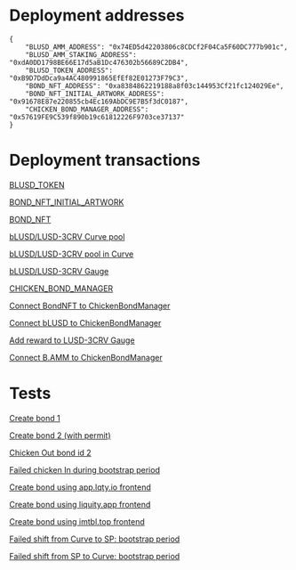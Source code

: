 # Deployment addresses

```
{
    "BLUSD_AMM_ADDRESS": "0x74ED5d42203806c8CDCf2F04Ca5F60DC777b901c",
    "BLUSD_AMM_STAKING_ADDRESS": "0xdA0DD1798BE66E17d5aB1Dc476302b56689C2DB4",
    "BLUSD_TOKEN_ADDRESS": "0xB9D7DdDca9a4AC480991865EfEf82E01273F79C3",
    "BOND_NFT_ADDRESS": "0xa8384862219188a8f03c144953Cf21fc124029Ee",
    "BOND_NFT_INITIAL_ARTWORK_ADDRESS": "0x91678E87e220855cb4Ec169AbDC9E7B5f3dC0187",
    "CHICKEN_BOND_MANAGER_ADDRESS": "0x57619FE9C539f890b19c61812226F9703ce37137"
}
```

# Deployment transactions

[BLUSD_TOKEN](https://etherscan.io/tx/0xcc0e959020e90656955484e2b8255998cba31c541a23597facc72ca294f50485)

[BOND_NFT_INITIAL_ARTWORK](https://etherscan.io/tx/0xa7ae25decd9a7fa5119e399343bf6ab853110cc9f5a09e0f586585e885685799)

[BOND_NFT](https://etherscan.io/tx/0xb625c698465abcceeb966ccc0e974a8b8cccd58d869484e88b6e8a97c4a46258)

[bLUSD/LUSD-3CRV Curve pool](https://etherscan.io/tx/0x8f6a30c59642deea7ba52c90bd656fa260de1c23f088c624b599c5a028a50f99)

[bLUSD/LUSD-3CRV pool in Curve](https://curve.fi/factory-crypto/134)

[bLUSD/LUSD-3CRV Gauge](https://etherscan.io/tx/0x7cbc4f3d66680a7b42760722523e0cf4afd576803941ee4aacf9f96ee6051674)

[CHICKEN_BOND_MANAGER](https://etherscan.io/tx/0x356cf19c225a795eb07ba89af273b1603cecd69909308933cc58695c6b1c90c0)

[Connect BondNFT to ChickenBondManager](https://etherscan.io/tx/0x557f40e638945bdb9d95e71c6206142ec404d365e61c091ba7fbdd21501f7bbb)

[Connect bLUSD to ChickenBondManager](https://etherscan.io/tx/0xf52b48cf1001d764af0375263524b6e3f789db3cb919945912127c34a458fa1b)

[Add reward to LUSD-3CRV Gauge](https://etherscan.io/tx/0x387962eb8c53d5c2d4d16bbbc6d5960884bf02dd822f94152821c7108a72e0cb)

[Connect B.AMM to ChickenBondManager](https://etherscan.io/tx/0x50eb4e127b2dd5a506b7ffaabcf85f40ca7e31dbce3a2f861b63ce3492e80d0d)

# Tests

[Create bond 1](https://etherscan.io/tx/0xc4d2af59d1d0fe68cd269c208a4b97afde7d4b3a73dae04d0a03f67d913f9025)

[Create bond 2 (with permit)](https://etherscan.io/tx/0x3f6d741addd047627a4176ffa0c855fcac878f39118d559d954cca3427fef30f)

[Chicken Out bond id 2](https://etherscan.io/tx/0x7a5309f2e1e1a6bc9f0d8ad15d74d36407ccef527995fab1dd448dfcc83e627b)

[Failed chicken In during bootstrap period](https://etherscan.io/tx/0x73876384ee74ab706db31df4fe65608836a2f5554e94ff02923f21298e4d103c)

[Create bond using app.lqty.io frontend](https://etherscan.io/tx/0xd085581ffdc00f552ff8c4a3ee012697da2c23f0d6521bb7330209dc0760c00c)

[Create bond using liquity.app frontend](https://etherscan.io/tx/0x37172895ee217288260bf96a4e8f5f72b1999ce7718206ec37c511bedc21ba73)

[Create bond using imtbl.top frontend](https://etherscan.io/tx/0x15e51a8269d4e4008e4905b970c38e26ada6d78ebaaf6756c78d757dacf74276)

[Failed shift from Curve to SP: bootstrap period](https://etherscan.io/tx/0x8b30a6a4c89122669fe87c300ede04de329c9ed6c4b8d89bcd1e3fad3622dc8b)

[Failed shift from SP to Curve: bootstrap period](https://etherscan.io/tx/0xfeb4534a4e06bb9efdeb981934eb54ac8869cd2ca061a985e830106172a68918)
